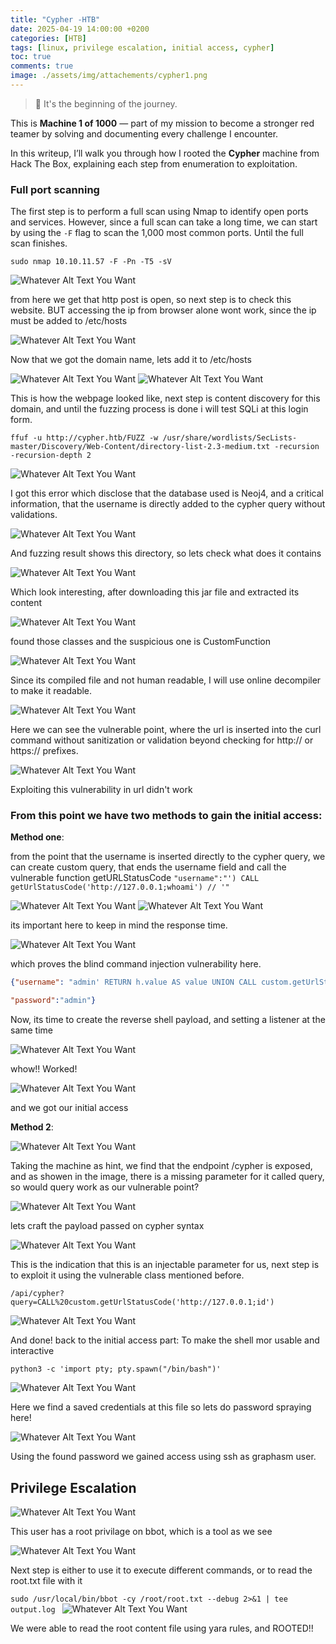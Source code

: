 ```yaml
---
title: "Cypher -HTB"
date: 2025-04-19 14:00:00 +0200
categories: [HTB]
tags: [linux, privilege escalation, initial access, cypher]
toc: true
comments: true
image: ./assets/img/attachements/cypher1.png
---
```



> 🧠 It's the beginning of the journey.

This is **Machine 1 of 1000** — part of my mission to become a stronger red teamer by solving and documenting every challenge I encounter.

In this writeup, I’ll walk you through how I rooted the **Cypher** machine from Hack The Box, explaining each step from enumeration to exploitation.
### Full port scanning
The first step is to perform a full scan using Nmap to identify open ports and services. However, since a full scan can take a long time, we can start by using the `-F` flag to scan the 1,000 most common ports. Until the full scan finishes.
``` shell
sudo nmap 10.10.11.57 -F -Pn -T5 -sV 
```
![Whatever Alt Text You Want](/assets/img/attachments/cypher2.png)

from here we get that http post is open, so next step is to check this website. BUT accessing the ip from browser alone wont work, since the ip must be added to /etc/hosts

![Whatever Alt Text You Want](/assets/img/attachments/cypher3.png)

Now that we got the domain name, lets add it to /etc/hosts

![Whatever Alt Text You Want](/assets/img/attachments/cypher4.png)
![Whatever Alt Text You Want](/assets/img/attachments/cypher5.png)

This is how the webpage looked like, next step is content discovery for this domain, and until the fuzzing process is done i will test SQLi at this login form.
```shell
ffuf -u http://cypher.htb/FUZZ -w /usr/share/wordlists/SecLists-master/Discovery/Web-Content/directory-list-2.3-medium.txt -recursion -recursion-depth 2
```
![Whatever Alt Text You Want](/assets/img/attachments/cypher6.png)

I got this error which disclose that the database used is Neoj4, and a critical information, that the username is directly added to the cypher query without validations.

![Whatever Alt Text You Want](/assets/img/attachments/cypher7.png)

And fuzzing result shows this directory, so lets check what does it contains

![Whatever Alt Text You Want](/assets/img/attachments/cypher8.png)

Which look interesting, after downloading this jar file and extracted its content

![Whatever Alt Text You Want](/assets/img/attachments/cypher9.png)

found those classes and the suspicious one is CustomFunction

![Whatever Alt Text You Want](/assets/img/attachments/cypher10.png)

Since its compiled file and not human readable, I will use online decompiler to make it readable.

![Whatever Alt Text You Want](/assets/img/attachments/cypher11.png)

Here we can see the vulnerable point, where the url is inserted into the curl command without sanitization or validation beyond checking for http:// or https:// prefixes.

![Whatever Alt Text You Want](/assets/img/attachments/cypher12.png)

Exploiting this vulnerability in url didn't work 
### From this point we have two methods to gain the initial access:
**Method one**:

from the point that the username is inserted directly to the cypher query, we can create custom query, that ends the username field and call the vulnerable function getURLStatusCode
`"username":"') CALL getUrlStatusCode('http://127.0.0.1;whoami') // '"`

![Whatever Alt Text You Want](/assets/img/attachments/cypher13.png)
![Whatever Alt Text You Want](/assets/img/attachments/cypher14.png)

its important here to keep in mind the response time.

![Whatever Alt Text You Want](/assets/img/attachments/cypher15.png)

which proves the blind command injection vulnerability here.
```json
{"username": "admin' RETURN h.value AS value UNION CALL custom.getUrlStatusCode('127.0.0.1;sleep 10') YIELD statusCode AS value RETURN value; //",

"password":"admin"}
```
Now, its time to create the reverse shell payload, and setting a listener at the same time

![Whatever Alt Text You Want](/assets/img/attachments/cypher16.png)

whow!! Worked!

![Whatever Alt Text You Want](/assets/img/attachments/cypher17.png)

and we got our initial access

**Method 2**:

![Whatever Alt Text You Want](/assets/img/attachments/cypher18.png)

Taking the machine as hint, we find that the endpoint /cypher is exposed, and as showen in the image, there is a missing parameter for it called query, so would query work as our vulnerable point?

![Whatever Alt Text You Want](/assets/img/attachments/cypher19.png)

lets craft the payload passed on cypher syntax

![Whatever Alt Text You Want](/assets/img/attachments/cypher20.png)

This is the indication that this is an injectable parameter for us, next step is to exploit it using the vulnerable class mentioned before.

`/api/cypher?query=CALL%20custom.getUrlStatusCode('http://127.0.0.1;id')`

![Whatever Alt Text You Want](/assets/img/attachments/cypher21.png)

And done! back to the initial access part:
To make the shell mor usable and interactive

`python3 -c 'import pty; pty.spawn("/bin/bash")'`

![Whatever Alt Text You Want](/assets/img/attachments/cypher22.png)

Here we find a saved credentials at this file so lets do password spraying here!

![Whatever Alt Text You Want](/assets/img/attachments/cypher23.png)

Using the found password we gained access using ssh as graphasm user.

## Privilege Escalation
![Whatever Alt Text You Want](/assets/img/attachments/cypher24.png)

This user has a root privilage on bbot, which is a tool as we see

![Whatever Alt Text You Want](/assets/img/attachments/cypher25.png)

Next step is either to use it to execute different commands, or to read the root.txt file with it

`sudo /usr/local/bin/bbot -cy /root/root.txt --debug 2>&1 | tee output.log
`
![Whatever Alt Text You Want](/assets/img/attachments/cypher26.png)

We were able to read the root content file using yara rules, and ROOTED!!

